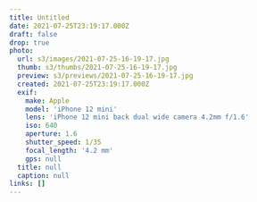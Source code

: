 ```yaml
---
title: Untitled
date: 2021-07-25T23:19:17.000Z
draft: false
drop: true
photo:
  url: s3/images/2021-07-25-16-19-17.jpg
  thumb: s3/thumbs/2021-07-25-16-19-17.jpg
  preview: s3/previews/2021-07-25-16-19-17.jpg
  created: 2021-07-25T23:19:17.000Z
  exif:
    make: Apple
    model: 'iPhone 12 mini'
    lens: 'iPhone 12 mini back dual wide camera 4.2mm f/1.6'
    iso: 640
    aperture: 1.6
    shutter_speed: 1/35
    focal_length: '4.2 mm'
    gps: null
  title: null
  caption: null
links: []
---
```

